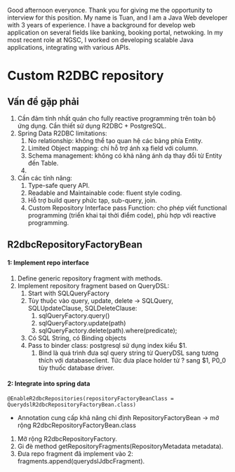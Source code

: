 Good afternoon everyonce.
Thank you for giving me the opportunity to interview for this position.
My name is Tuan, and I am a Java Web developer with 3 years of experience.
I have a background for develop web application on several fields like banking, booking portal, netwoking.
In my most recent role at NGSC, I worked on developing scalable Java applications, integrating with various APIs.

# Custom R2DBC repository
## Vấn đề gặp phải
1. Cần đảm tính nhất quán cho fully reactive programming trên toàn bộ ứng dụng. Cần thiết sử dụng R2DBC + PostgreSQL.
2. Spring Data R2DBC limitations:
	1. No relationship: không thể tạo quan hệ các bảng phía Entity.
	2. Limited Object mapping: chỉ hỗ trợ ánh xạ field với column.
	3. Schema management: không có khả năng ánh dạ thay đổi từ Entity đến Table.
	4. 
3. Cần các tính năng:
	1. Type-safe query API.
	2. Readable and Maintainable code: fluent style coding.
	3. Hỗ trợ build query phức tạp, sub-query, join.
	4. Custom Repository Interface pass Function: cho phép viết functional programming (triển khai tại thời điểm code), phù hợp với reactive programming.
## R2dbcRepositoryFactoryBean

#### 1: Implement repo interface
1. Define generic repository fragment with methods.
2. Implement repository fragment based on QueryDSL:
	1. Start with SQLQueryFactory
	2. Tùy thuộc vào query, update, delete -> SQLQuery, SQLUpdateClause, SQLDeleteClause:
		1. sqlQueryFactory.query()
		2. sqlQueryFactory.update(path)
		3. sqlQueryFactory.delete(path).where(predicate);
	3. Có SQL String, có Binding objects
	4. Pass to binder class: postgresql sử dụng index kiểu $1.
		1. Bind là quá trình đưa sql query string từ QueryDSL sang tương thích với databaseclient. Tức đưa place holder từ ? sang $1, P0_0 tùy thuốc database driver.

#### 2: Integrate into spring data

`@EnableR2dbcRepositories(repositoryFactoryBeanClass = QuerydslR2dbcRepositoryFactoryBean.class)`
- Annotation cung cấp khả năng chỉ định RepositoryFactoryBean -> mở rộng R2dbcRepositoryFactoryBean.class

1. Mở rộng R2dbcRepositoryFactory.
2. Gi đè method getRepositoryFragments(RepositoryMetadata metadata).
3. Đưa repo fragment đã implement vào 2: fragments.append(querydslJdbcFragment).